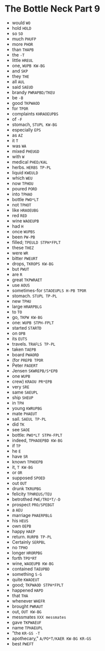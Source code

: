 # The Bottle Neck Part 9

* would `WO`
* hold `HOLD`
* so `SO`
* much `PHUFP`
* more `PHOR`
* than `THAPB`
* the `-T`
* little `HREUL`
* one, `WUPB KW-BG`
* and `SKP`
* they `THE`
* all `AUL`
* said `SAEUD`
* brandy `PWRAPBD/TKEU`
* be `-B`
* good `TKPWAOD`
* for `TPOR`
* complaints `KHRAOEUPBS`
* of `-F`
* stomach, `STUPL KW-BG`
* especially `EPS`
* as `AZ`
* it `T`
* was `WA`
* mixed `PHEUGD`
* with `W`
* medical `PHED/KAL`
* herbs. `HERBS TP-PL`
* liquid `KWEULD`
* which `WEU`
* now `TPHOU`
* poured `PORD`
* into `TPHAO`
* bottle `PWO*LT`
* not `TPHOT`
* like `HRAOEUBG`
* red `RED`
* wine `WAOEUPB`
* had `H`
* once `WUPBS`
* been `PW-PB`
* filled; `TPEULD STPH*FPLT`
* these `THEZ`
* were `WR`
* bitter `PWEURT`
* drops, `TKROPS KW-BG`
* but `PWUT`
* are `R`
* great `TKPWRAET`
* use `AOUS`
* sometimes-for `STAOEUPLS H-PB TPOR`
* stomach. `STUPL TP-PL`
* new `TPHU`
* large `HRARPBLG`
* to `TO`
* go, `TKPW KW-BG`
* one: `WUPB STPH-FPLT`
* started `STARTD`
* on `OPB`
* its `EUTS`
* travels. `TRAFLS TP-PL`
* taken `TAEPB`
* board `PWAORD`
* (for `PREPB TPOR`
* Peter `PAOERT`
* Jensen `SKWREPB/S*EPB`
* one `WUPB`
* crew) `KRAOU PR*EPB`
* very `SRE`
* same `SAEUPL`
* ship `SHEUP`
* in `TPH`
* young `KWRUPBG`
* mate `PHAEUT`
* sail. `SAEUL TP-PL`
* did `TK`
* see `SAOE`
* bottle: `PWO*LT STPH-FPLT`
* indeed, `TPHAOEPBD KW-BG`
* if `TP`
* he `E`
* have `SR`
* known `TPHOEPB`
* it, `T KW-BG`
* or `OR`
* supposed `SPOED`
* out `OUT`
* drunk `TKRUPBG`
* felicity `TPHREUS/TEU`
* betrothed `PWE/TRO*T/-D`
* prospect `PRO/SPEBGT`
* a `AEU`
* marriage `PHAERPBLG`
* his `HEUS`
* own `OEPB`
* happy `HAEP`
* return. `RURPB TP-PL`
* Certainly `SERPBL`
* no `TPHO`
* longer `HRORPBG`
* forth `TPO*RT`
* wine, `WAOEUPB KW-BG`
* contained `TAEUPBD`
* something `S-G`
* quite `KWAOEUT`
* good; `TKPWAOD STPH*FPLT`
* happened `HAPD`
* that `THA`
* whenever `WHEFR`
* brought `PWRAUT`
* out, `OUT KW-BG`
* messmates `XXX messmates`
* gave `TKPWAEUF`
* name `TPHAEUPL`
* "the `KR-GS -T`
* apothecary," `A/PO*T/KAER KW-BG KR-GS`
* best `PWEFT`
